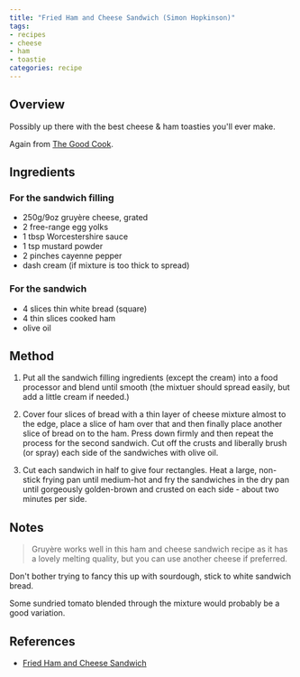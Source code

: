 ```yaml
---
title: "Fried Ham and Cheese Sandwich (Simon Hopkinson)"
tags:
- recipes
- cheese
- ham
- toastie
categories: recipe
---
```


## Overview
Possibly up there with the best cheese & ham toasties you'll ever make.

Again from [The Good Cook](https://www.hive.co.uk/Product/Simon-Hopkinson/The-Good-Cook/7074398).

## Ingredients
### For the sandwich filling
- 250g/9oz gruyère cheese, grated
- 2 free-range egg yolks
- 1 tbsp Worcestershire sauce
- 1 tsp mustard powder
- 2 pinches cayenne pepper
- dash cream (if mixture is too thick to spread)

### For the sandwich
- 4 slices thin white bread (square)
- 4 thin slices cooked ham
- olive oil

## Method
1. Put all the sandwich filling ingredients (except the cream) into a food processor and blend until smooth (the mixtuer should spread easily, but add a little cream if needed.)

2. Cover four slices of bread with a thin layer of cheese mixture almost to the edge, place a slice of ham over that and then finally place another slice of bread on to the ham. Press down firmly and then repeat the process for the second sandwich. Cut off the crusts and liberally brush (or spray) each side of the sandwiches with olive oil.

3. Cut each sandwich in half to give four rectangles. Heat a large, non-stick frying pan until medium-hot and fry the sandwiches in the dry pan until gorgeously golden-brown and crusted on each side - about two minutes per side. 

## Notes
> Gruyère works well in this ham and cheese sandwich recipe as it has a lovely melting quality, but you can use another cheese if preferred. 

Don't bother trying to fancy this up with sourdough, stick to white sandwich bread.

Some sundried tomato blended through the mixture would probably be a good variation.

## References
- [Fried Ham and Cheese Sandwich](https://www.bbc.co.uk/food/recipes/fried_ham_and_cheese_34474)